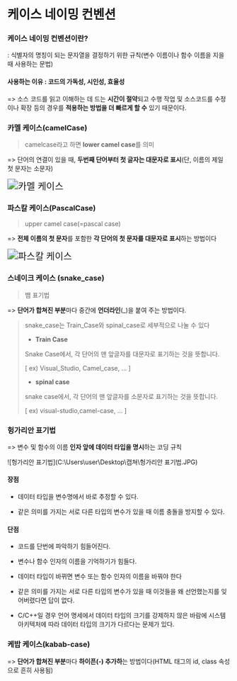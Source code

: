 # 케이스 네이밍 컨벤션

### 케이스 네이밍 컨벤션이란?

:  식별자의 명칭이 되는 문자열을 결정하기 위한 규칙(변수 이름이나 함수 이름을 지을 때 사용하는 문법)

#### 사용하는 이유 : 코드의 가독성, 시인성, 효율성 

=> 소스 코드를 읽고 이해하는 데 드는 **시간이 절약**되고 수행 작업 및 소스코드를 수정이나 확장 등의 경우를 **적용하는 방법을 더 빠르게 할 수** 있기 때문이다.

### 카멜 케이스(camelCase)

>camelcase라고 하면 **lower camel case**를 의미

=> 단어의 연결이 있을 때, **두번째 단어부터 첫 글자는 대문자로 표시**(단, 이름의 제일 첫 문자는 소문자)

<img src="C:\Users\user\Desktop\캡쳐\카멜 케이스.JPG" alt="카멜 케이스" style="zoom:150%;" />

### 파스칼 케이스(PascalCase)

> upper camel case(=pascal case)

=> **전체 이름의 첫 문자**를 포함한 **각 단어의 첫 문자를 대문자로 표시**하는 방법이다

<img src="C:\Users\user\Desktop\캡쳐\파스칼 케이스.JPG" alt="파스칼 케이스" style="zoom:150%;" />

### 스네이크 케이스 (snake_case) 

> 뱀 표기법

=> **단어가 합쳐진 부분**마다 중간에 **언더라인**(_)을 붙여 주는 방법이다.

> snake_case는 Train_Case와 spinal_case로 세부적으로 나눌 수 있다
>
> * **Train Case**
>
> Snake Case에서, 각 단어의 맨 앞글자를 대문자로 표기하는 것을 뜻합니다.
>
> [ ex) Visual_Studio, Camel_case, … ]
>
> * **spinal case**
>
> snake case에서, 각 단어의 맨 앞글자를 소문자로 표기하는 것을 뜻합니다.
>
> [ ex) visual-studio,camel-case, … ]

### 헝가리안 표기법 

=> 변수 및 함수의 이름 **인자 앞에 데이터 타입을 명시**하는 코딩 규칙

![헝가리안 표기법](C:\Users\user\Desktop\캡쳐\헝가리안 표기법.JPG)

#### 장점

* 데이터 타입을 변수명에서 바로 추정할 수 있다.

* 같은 의미를 가지는 서로 다른 타입의 변수가 있을 때 이름 충돌을 방지할 수 있다.

#### 단점

* 코드를 단번에 파악하기 힘들어진다.

* 변수나 함수 인자의 이름을 기억하기가 힘들다.

* 데이터 타입이 바뀌면 변수 또는 함수 인자의 이름을 바꿔야 한다

* 같은 의미를 가지는 서로 다른 타입의 변수가 있을 때 이것들을 왜 선언했는지를 잊어버렸다면 답이 없다.

* C/C++일 경우 언어 명세에서 데이터 타입의 크기를 강제하지 않은 바람에 시스템 아키텍처에 따라 데이터 타입의 크기가 다르다는 문제가 있다.

### 케밥 케이스(kabab-case)

=> **단어가 합쳐진 부분**마다 **하이픈(-) 추가하**는 방법이다(HTML 태그의 id, class 속성으로 흔히 사용됨)